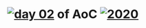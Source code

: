 # [![day 02](02)](https://adventofcode.com/2020/day/02) of AoC [![2020](2020)](https://adventofcode.com/2020)
